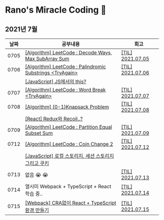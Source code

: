 # Rano's Miracle Coding 🦖

## 2021년 7월

| 날짜 | 공부내용                                                                                        | 회고                                                  |
| ---- | ----------------------------------------------------------------------------------------------- | ----------------------------------------------------- |
| 0705 | [[Algorithm] LeetCode : Decode Ways, Max SubArray Sum](https://codi-rano.tistory.com/126)       | [[TIL] 2021.07.05](https://codi-rano.tistory.com/128) |
| 0706 | [[Algorithm] LeetCode : Palindromic Substrings \<TryAgain\>](https://codi-rano.tistory.com/130) | [[TIL] 2021.07.06](https://codi-rano.tistory.com/131) |
|      | [[JavaScript] JS에서의 this?](https://codi-rano.tistory.com/129)                                |                                                       |
| 0707 | [[Algorithm] LeetCode : Word Break \<TryAgain\>](https://codi-rano.tistory.com/132)             | [[TIL] 2021.07.07](https://codi-rano.tistory.com/133) |
| 0708 | [[Algorithm] (0-1)Knapsack Problem](https://codi-rano.tistory.com/135)                          | [[TIL] 2021.07.08](https://codi-rano.tistory.com/136) |
|      | [[React] Redux와 Recoil..?](https://codi-rano.tistory.com/134)                                  |                                                       |
| 0709 | [[Algorithm] LeetCode : Partition Equal Subset Sum](https://codi-rano.tistory.com/137)          | [[TIL] 2021.07.09](https://codi-rano.tistory.com/138) |
| 0712 | [[Algorithm] LeetCode : Coin Change 2](https://codi-rano.tistory.com/141)                       | [[TIL] 2021.07.12](https://codi-rano.tistory.com/142) |
|      | [[JavaScript] 로컬 스토리지, 세션 스토리지 그리고 쿠키](https://codi-rano.tistory.com/140)      |                                                       |
| 0713 | 없음 😭 😭                                                                                      | [[TIL] 2021.07.13](https://codi-rano.tistory.com/143) |
| 0714 | 열시미 Webpack + TypeScript + React 학습 중..                                                   | [[TIL] 2021.07.14](https://codi-rano.tistory.com/144) |
| 0715 | [[Webpack] CRA없이 React + TypeScript 환경 만들기](https://codi-rano.tistory.com/145)           | [[TIL] 2021.07.15](https://codi-rano.tistory.com/146) |
